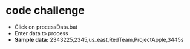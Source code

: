 # code challenge
* Click on processData.bat
* Enter data to process
* **Sample data:** 2343225,2345,us_east,RedTeam,ProjectApple,3445s
